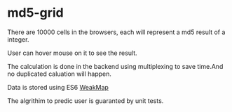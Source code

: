 md5-grid
========
There are 10000 cells in the browsers, each will represent a md5 result of a integer.

User can hover mouse on it to see the result.

The calculation is done in the backend using multiplexing to save time.And no duplicated caluation will happen.

Data is stored using ES6 [WeakMap](http://kangax.github.io/compat-table/es6/#WeakMap)

The algrithim to predic user is guaranted by unit tests.
